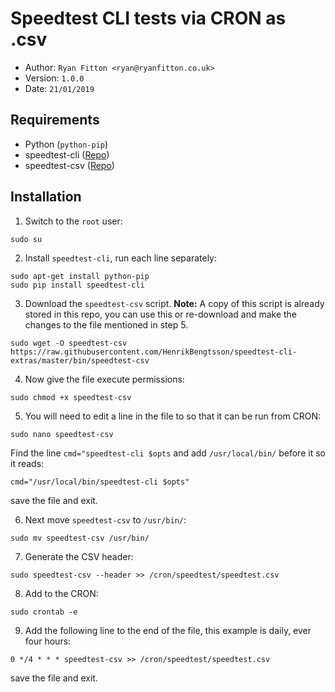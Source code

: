 # Speedtest CLI tests via CRON as .csv

* Author: `Ryan Fitton <ryan@ryanfitton.co.uk>`
* Version: `1.0.0`
* Date: `21/01/2019`


## Requirements

* Python (`python-pip`)
* speedtest-cli ([Repo](https://github.com/sivel/speedtest-cli))
* speedtest-csv ([Repo](https://github.com/HenrikBengtsson/speedtest-cli-extras))


## Installation
1. Switch to the `root` user:

```
sudo su
```


2. Install `speedtest-cli`, run each line separately:

```
sudo apt-get install python-pip
sudo pip install speedtest-cli
```


3. Download the `speedtest-csv` script.
<strong>Note:</strong> A copy of this script is already stored in this repo, you can use this or re-download and make the changes to the file mentioned in step 5.

```
sudo wget -O speedtest-csv https://raw.githubusercontent.com/HenrikBengtsson/speedtest-cli-extras/master/bin/speedtest-csv
```


4. Now give the file execute permissions:

```
sudo chmod +x speedtest-csv
```


5. You will need to edit a line in the file to so that it can be run from CRON:

```
sudo nano speedtest-csv
```

Find the line `cmd="speedtest-cli $opts` and add `/usr/local/bin/` before it so it reads:

```
cmd="/usr/local/bin/speedtest-cli $opts"
```

save the file and exit.


6. Next move `speedtest-csv` to `/usr/bin/`:

```
sudo mv speedtest-csv /usr/bin/
```


7. Generate the CSV header:

```
sudo speedtest-csv --header >> /cron/speedtest/speedtest.csv
```


8. Add to the CRON:

```
sudo crontab -e
```


9. Add the following line to the end of the file, this example is daily, ever four hours:

```
0 */4 * * * speedtest-csv >> /cron/speedtest/speedtest.csv
```

save the file and exit.
